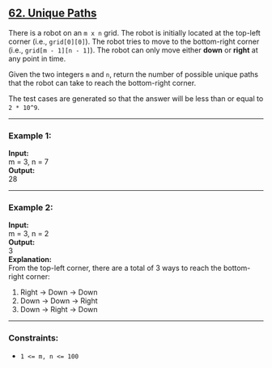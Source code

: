## [62. Unique Paths](https://leetcode.com/problems/unique-paths/)

There is a robot on an `m x n` grid. The robot is initially located at the top-left corner (i.e., `grid[0][0]`). The robot tries to move to the bottom-right corner (i.e., `grid[m - 1][n - 1]`). The robot can only move either **down** or **right** at any point in time.

Given the two integers `m` and `n`, return the number of possible unique paths that the robot can take to reach the bottom-right corner.

The test cases are generated so that the answer will be less than or equal to `2 * 10^9`.

---

### Example 1:
**Input:**  
m = 3, n = 7  
**Output:**  
28  

---

### Example 2:
**Input:**  
m = 3, n = 2  
**Output:**  
3  
**Explanation:**  
From the top-left corner, there are a total of 3 ways to reach the bottom-right corner:  
1. Right -> Down -> Down  
2. Down -> Down -> Right  
3. Down -> Right -> Down  

---

### Constraints:
- `1 <= m, n <= 100`
